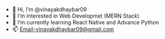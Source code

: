 - 👋 Hi, I’m @vinayakdhaybar09
- 👀 I’m interested in Web Developmet (MERN Stack)
- 🌱 I’m currently learning React Native and Advance Python
- 📫 Email-vinayakdhaybar09@gmail.com

<!---
vinayakdhaybar09/vinayakdhaybar09 is a ✨ special ✨ repository because its `README.md` (this file) appears on your GitHub profile.
You can click the Preview link to take a look at your changes.
--->
